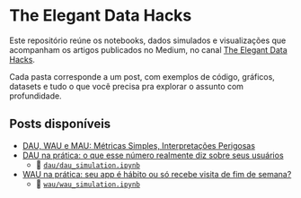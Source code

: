 # The Elegant Data Hacks

Este repositório reúne os notebooks, dados simulados e visualizações que acompanham os artigos publicados no Medium, no canal [The Elegant Data Hacks](https://medium.com/the-elegant-data-hacks).

Cada pasta corresponde a um post, com exemplos de código, gráficos, datasets e tudo o que você precisa pra explorar o assunto com profundidade.

## Posts disponíveis

- [DAU, WAU e MAU: Métricas Simples, Interpretações Perigosas](https://medium.com/the-elegant-data-hacks/dau-wau-e-mau-m%C3%A9tricas-simples-interpreta%C3%A7%C3%B5es-perigosas-2d7a75daa515)
- [DAU na prática: o que esse número realmente diz sobre seus usuários](https://medium.com/the-elegant-data-hacks/dau-na-prática-o-que-esse-número-realmente-diz-sobre-seus-usuários-d38d855ed44f)
  - 📓 [`dau/dau_simulation.ipynb`](./dau/dau_simulation.ipynb)
- [WAU na prática: seu app é hábito ou só recebe visita de fim de semana?](https://medium.com/@giupessota/wau-na-prática-seu-app-é-hábito-ou-só-recebe-visita-de-fim-de-semana-0ce25f8bb932)
  - 📓 [`wau/wau_simulation.ipynb`](./wau/wau_simulation.ipynb)
